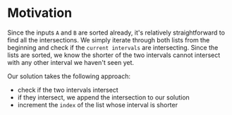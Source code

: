 # Motivation
Since the inputs `A` and `B` are sorted already, it's relatively straightforward to find all the intersections. We simply iterate through both lists from the beginning and check if the `current intervals` are intersecting. Since the lists are sorted, we know the shorter of the two intervals cannot intersect with any other interval we haven't seen yet. 

Our solution takes the following approach:
* check if the two intervals intersect
* if they intersect, we append the intersection to our solution
* increment the `index` of the list whose interval is shorter
